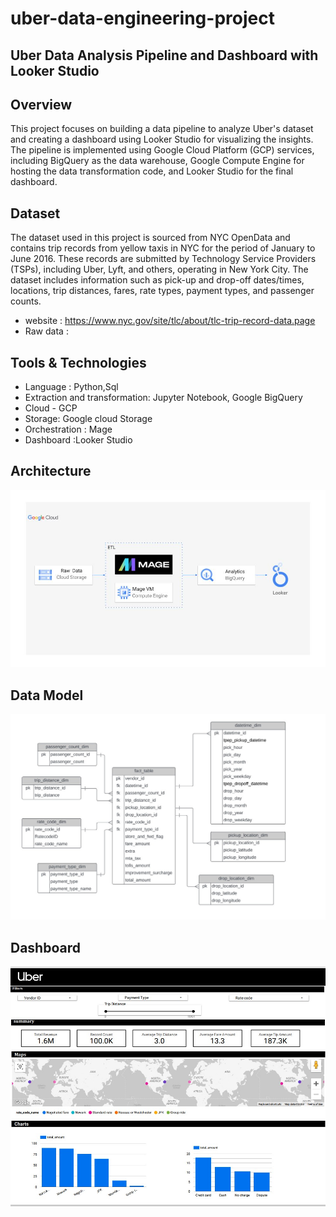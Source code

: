 # uber-data-engineering-project

## Uber Data Analysis Pipeline and Dashboard with Looker Studio

## Overview
This project focuses on building a data pipeline to analyze Uber's dataset and creating a dashboard using Looker Studio for visualizing the insights. The pipeline is implemented using Google Cloud Platform (GCP) services, including BigQuery as the data warehouse, Google Compute Engine for hosting the data transformation code, and Looker Studio for the final dashboard.

## Dataset

The dataset used in this project is sourced from NYC OpenData and contains trip records from yellow taxis in NYC for the period of January to June 2016. These records are submitted by Technology Service Providers (TSPs), including Uber, Lyft, and others, operating in New York City. The dataset includes information such as pick-up and drop-off dates/times, locations, trip distances, fares, rate types, payment types, and passenger counts.

* website : https://www.nyc.gov/site/tlc/about/tlc-trip-record-data.page
* Raw data : 

## Tools & Technologies

* Language : Python,Sql
* Extraction and transformation: Jupyter Notebook, Google BigQuery
* Cloud - GCP
* Storage: Google cloud Storage
* Orchestration : Mage
* Dashboard :Looker Studio

## Architecture

![architecture](architecture.jpg)

## Data Model 

![datamodel](model.jpg)

## Dashboard

![dashboard](dashboard.jpg)
